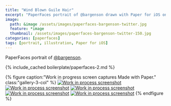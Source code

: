 ```yaml
---
title: "Wind Blown Guile Hair"
excerpt: "PaperFaces portrait of @bargenson drawn with Paper for iOS on an iPad."
image: 
  path: &image /assets/images/paperfaces-bargenson-twitter.jpg 
  feature: *image
  thumbnail: /assets/images/paperfaces-bargenson-twitter-150.jpg
categories: [paperfaces]
tags: [portrait, illustration, Paper for iOS]
---
```


PaperFaces portrait of [@bargenson](https://twitter.com/bargenson).

{% include_cached boilerplate/paperfaces-2.md %}

{% figure caption:"Work in progress screen captures Made with Paper." class:"gallery-3-col" %}
[![Work in process screenshot](/assets/images/paperfaces-bargenson-process-1-600.jpg)](/assets/images/paperfaces-bargenson-process-1-lg.jpg) [![Work in process screenshot](/assets/images/paperfaces-bargenson-process-2-600.jpg)](/assets/images/paperfaces-bargenson-process-2-lg.jpg) [![Work in process screenshot](/assets/images/paperfaces-bargenson-process-3-600.jpg)](/assets/images/paperfaces-bargenson-process-3-lg.jpg) [![Work in process screenshot](/assets/images/paperfaces-bargenson-process-4-600.jpg)](/assets/images/paperfaces-bargenson-process-4-lg.jpg) [![Work in process screenshot](/assets/images/paperfaces-bargenson-process-4-600.jpg)](/assets/images/paperfaces-bargenson-process-4-lg.jpg)
{% endfigure %}
